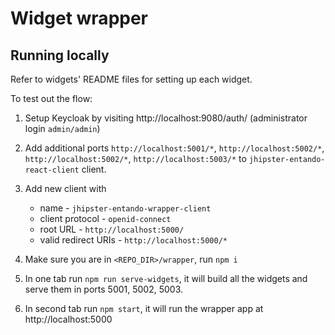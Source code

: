 # Widget wrapper

## Running locally

Refer to widgets' README files for setting up each widget.

To test out the flow:

1. Setup Keycloak by visiting http://localhost:9080/auth/ (administrator login `admin/admin`)
1. Add additional ports `http://localhost:5001/*`, `http://localhost:5002/*`, `http://localhost:5002/*`, `http://localhost:5003/*` to `jhipster-entando-react-client` client.
1. Add new client with

   - name - `jhipster-entando-wrapper-client`
   - client protocol - `openid-connect`
   - root URL - `http://localhost:5000/`
   - valid redirect URIs - `http://localhost:5000/*`

1. Make sure you are in `<REPO_DIR>/wrapper`, run `npm i`
1. In one tab run `npm run serve-widgets`, it will build all the widgets and serve them in ports 5001, 5002, 5003.
1. In second tab run `npm start`, it will run the wrapper app at http://localhost:5000

